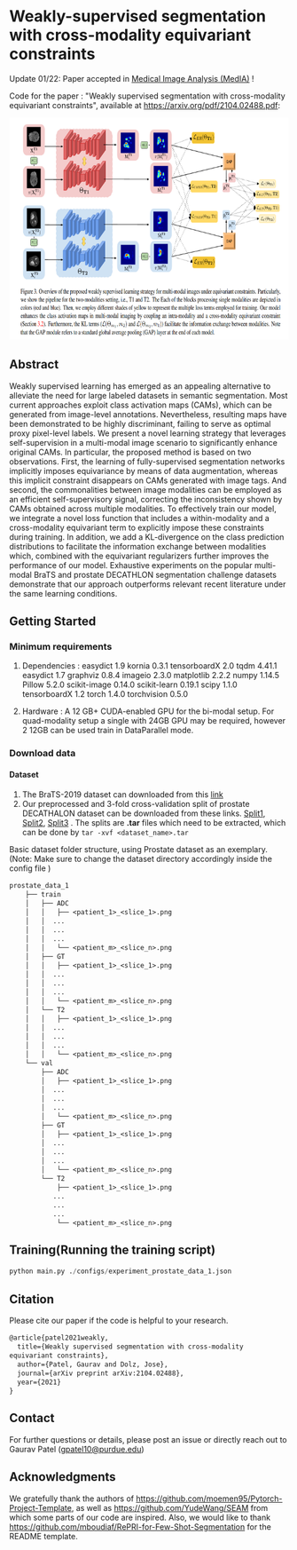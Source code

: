 ﻿# Weakly-supervised segmentation with cross-modality equivariant constraints

Update 01/22: Paper accepted in [Medical Image Analysis (MedIA)](https://www.journals.elsevier.com/medical-image-analysis) !

Code for the paper : "Weakly supervised segmentation with cross-modality equivariant constraints", available at https://arxiv.org/pdf/2104.02488.pdf:


<img src="figures/weak-sup.png" width="800" height="400"/>

## Abstract
Weakly supervised learning has emerged as an appealing alternative to alleviate the need for large labeled datasets in semantic segmentation. Most current approaches exploit class activation maps (CAMs), which can be generated from image-level annotations.  Nevertheless, resulting maps have been demonstrated to be highly discriminant, failing to serve as optimal proxy pixel-level labels.  We present a novel learning strategy that leverages  self-supervision in a multi-modal image scenario to significantly enhance original CAMs.  In particular, the proposed method is based on two observations.  First, the learning of fully-supervised segmentation networks implicitly imposes equivariance by means of data augmentation, whereas this implicit constraint disappears on CAMs generated with image tags. And second, the commonalities between image modalities can be employed as an efficient self-supervisory signal, correcting the inconsistency shown by CAMs obtained across multiple modalities.  To effectively train our model, we integrate a novel loss function that includes a within-modality and a cross-modality equivariant term to explicitly impose these constraints during training. In addition, we add a KL-divergence on the class prediction distributions to facilitate the information exchange between modalities which, combined with the equivariant regularizers further improves the performance of our model. Exhaustive experiments on the popular multi-modal BraTS and prostate DECATHLON segmentation challenge datasets demonstrate that our approach outperforms relevant recent literature under the same learning conditions.


## Getting Started

### Minimum requirements

1. Dependencies :
easydict 1.9
kornia 0.3.1
tensorboardX 2.0
tqdm 4.41.1
easydict 1.7
graphviz 0.8.4
imageio 2.3.0
matplotlib 2.2.2
numpy 1.14.5
Pillow 5.2.0
scikit-image 0.14.0
scikit-learn 0.19.1
scipy 1.1.0
tensorboardX 1.2
torch 1.4.0
torchvision 0.5.0

 2. Hardware : A 12 GB+ CUDA-enabled GPU for the bi-modal setup. For quad-modality setup a single with 24GB GPU may be required, however 2 12GB can be used train in DataParallel mode. 

### Download data

#### Dataset

1. The BraTS-2019 dataset can downloaded from this [link](https://www.med.upenn.edu/cbica/brats2019/data.html)
2. Our preprocessed and 3-fold cross-validation split of prostate DECATHALON dataset can be downloaded from these links. [Split1](https://purdue0-my.sharepoint.com/:u:/g/personal/pate1332_purdue_edu/EedgwcEyo7hMsLU5rXhTv7ABGHhNN2OxLYXRzYpjKNGnzw?e=zw8y9w), [Split2](https://purdue0-my.sharepoint.com/:u:/g/personal/pate1332_purdue_edu/EQK8lxWv79xArtUlZiQWCpYBZ0f3EezwFMMmJXxbwtJ_Pw?e=0ZfJil), [Split3](https://purdue0-my.sharepoint.com/:u:/g/personal/pate1332_purdue_edu/EWPV_gMHejNHpEqa81qjpwMBFSy4i6MxE8U6uyIzW8naGA?e=rBVASw) . The splits are  **.tar** files which need to be extracted, which can be done by ```tar -xvf <dataset_name>.tar```



Basic dataset folder structure, using Prostate dataset as an exemplary. (Note: Make sure to change the dataset directory accordingly inside the config file )

```
prostate_data_1
	├── train
	│	├── ADC
	│	│   ├── <patient_1>_<slice_1>.png
	│	│  ...
	│	│  ...
	│	│  ...
	│	│   └── <patient_m>_<slice_n>.png
	│	├── GT
	│	│   ├── <patient_1>_<slice_1>.png
	│	│  ...
	│	│  ...
	│	│  ...
	│	│   └── <patient_m>_<slice_n>.png
	│	└── T2
	│	│   ├── <patient_1>_<slice_1>.png
	│	│  ...
	│	│  ...
	│	│  ...
	│	│   └── <patient_m>_<slice_n>.png
	└── val
	    ├── ADC
	    │   ├── <patient_1>_<slice_1>.png
	    │  ...
	    │  ...
	    │  ...
	    │   └── <patient_m>_<slice_n>.png
	    ├── GT
		│   ├── <patient_1>_<slice_1>.png
	    │  ...
	    │  ...
	    │  ...
	    │   └── <patient_m>_<slice_n>.png
	    └── T2
	        ├── <patient_1>_<slice_1>.png
		   ...
		   ...
		   ...
	        └── <patient_m>_<slice_n>.png
```

## Training(Running the training script) 

```python
python main.py ./configs/experiment_prostate_data_1.json
```

## Citation
Please cite our paper if the code is helpful to your research.
```
@article{patel2021weakly,
  title={Weakly supervised segmentation with cross-modality equivariant constraints},
  author={Patel, Gaurav and Dolz, Jose},
  journal={arXiv preprint arXiv:2104.02488},
  year={2021}
}
```

## Contact

For further questions or details, please post an issue or directly reach out to Gaurav Patel (gpatel10@purdue.edu)


## Acknowledgments
We gratefully thank the authors of https://github.com/moemen95/Pytorch-Project-Template, as well as https://github.com/YudeWang/SEAM from which some parts of our code are inspired. Also, we would like to thank https://github.com/mboudiaf/RePRI-for-Few-Shot-Segmentation for the README template.







